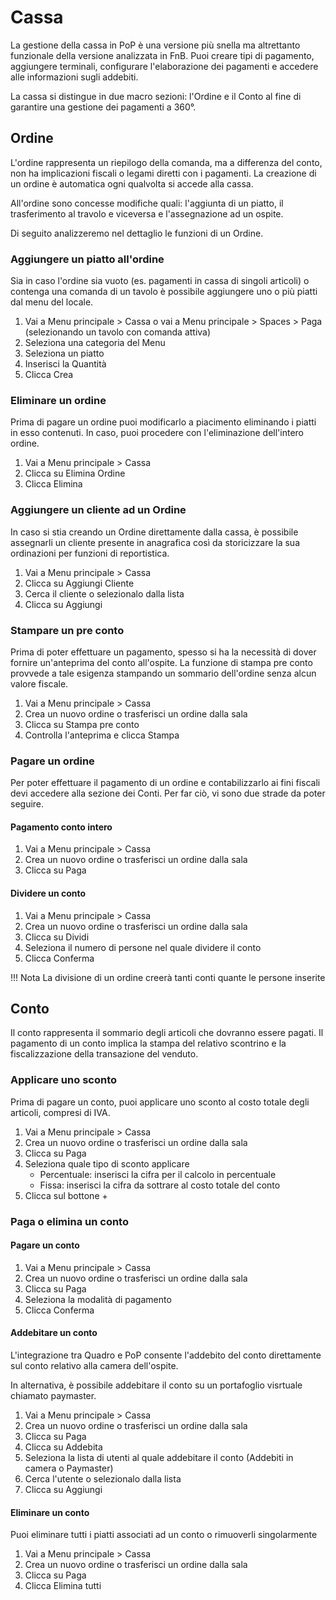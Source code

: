 # Cassa

La gestione della cassa in PoP è una versione più snella ma altrettanto funzionale della versione analizzata in FnB. Puoi creare tipi di pagamento, aggiungere terminali, configurare l'elaborazione dei pagamenti e accedere alle informazioni sugli addebiti.

La cassa si distingue in due macro sezioni: l'Ordine e il Conto al fine di garantire una gestione dei pagamenti a 360°.

## Ordine

L'ordine rappresenta un riepilogo della comanda, ma a differenza del conto, non ha implicazioni fiscali o legami diretti con i pagamenti. La creazione di un ordine è automatica ogni qualvolta si accede alla cassa.

All'ordine sono concesse modifiche quali: l'aggiunta di un piatto, il trasferimento al travolo e viceversa e l'assegnazione ad un ospite. 

Di seguito analizzeremo nel dettaglio le funzioni di un Ordine.

### Aggiungere un piatto all'ordine

Sia in caso l'ordine sia vuoto (es. pagamenti in cassa di singoli articoli) o contenga una comanda di un tavolo è possibile aggiungere uno o più piatti dal menu del locale.

1. Vai a Menu principale > Cassa o vai a Menu principale > Spaces > Paga (selezionando un tavolo con comanda attiva)
2. Seleziona una categoria del Menu
3. Seleziona un piatto
4. Inserisci la Quantità
5. Clicca Crea

### Eliminare un ordine

Prima di pagare un ordine puoi modificarlo a piacimento eliminando i piatti in esso contenuti. In caso, puoi procedere con l'eliminazione dell'intero ordine.

1. Vai a Menu principale > Cassa
2. Clicca su Elimina Ordine
3. Clicca Elimina 

### Aggiungere un cliente ad un Ordine

In caso si stia creando un Ordine direttamente dalla cassa, è possibile assegnarli un cliente presente in anagrafica così da storicizzare la sua ordinazioni per funzioni di reportistica.

1. Vai a Menu principale > Cassa
2. Clicca su Aggiungi Cliente
3. Cerca il cliente o selezionalo dalla lista
4. Clicca su Aggiungi

### Stampare un pre conto

Prima di poter effettuare un pagamento, spesso si ha la necessità di dover fornire un'anteprima del conto all'ospite. La funzione di stampa pre conto provvede a tale esigenza stampando un sommario dell'ordine senza alcun valore fiscale.

1. Vai a Menu principale > Cassa
2. Crea un nuovo ordine o trasferisci un ordine dalla sala
3. Clicca su Stampa pre conto
4. Controlla l'anteprima e clicca Stampa

### Pagare un ordine

Per poter effettuare il pagamento di un ordine e contabilizzarlo ai fini fiscali devi accedere alla sezione dei Conti. Per far ciò, vi sono due strade da poter seguire.

#### Pagamento conto intero

1. Vai a Menu principale > Cassa
2. Crea un nuovo ordine o trasferisci un ordine dalla sala
3. Clicca su Paga

#### Dividere un conto

1. Vai a Menu principale > Cassa
2. Crea un nuovo ordine o trasferisci un ordine dalla sala
3. Clicca su Dividi
4. Seleziona il numero di persone nel quale dividere il conto
5. Clicca Conferma

!!! Nota
    La divisione di un ordine creerà tanti conti quante le persone inserite

## Conto

Il conto rappresenta il sommario degli articoli che dovranno essere pagati. Il pagamento di un conto implica la stampa del relativo scontrino e la fiscalizzazione della transazione del venduto.

### Applicare uno sconto

Prima di pagare un conto, puoi applicare uno sconto al costo totale degli articoli, compresi di IVA.

1. Vai a Menu principale > Cassa
2. Crea un nuovo ordine o trasferisci un ordine dalla sala
3. Clicca su Paga
4. Seleziona quale tipo di sconto applicare
    - Percentuale: inserisci la cifra per il calcolo in percentuale
    - Fissa: inserisci la cifra da sottrare al costo totale del conto
5. Clicca sul bottone +

### Paga o elimina un conto

#### Pagare un conto

1. Vai a Menu principale > Cassa
2. Crea un nuovo ordine o trasferisci un ordine dalla sala
3. Clicca su Paga
4. Seleziona la modalità di pagamento
5. Clicca Conferma

#### Addebitare un conto

L'integrazione tra Quadro e PoP consente l'addebito del conto direttamente sul conto relativo alla camera dell'ospite.

In alternativa, è possibile addebitare il conto su un portafoglio visrtuale chiamato paymaster.

1. Vai a Menu principale > Cassa
2. Crea un nuovo ordine o trasferisci un ordine dalla sala
3. Clicca su Paga
4. Clicca su Addebita
5. Seleziona la lista di utenti al quale addebitare il conto (Addebiti in camera o Paymaster)
6. Cerca l'utente o selezionalo dalla lista
7. Clicca su Aggiungi

#### Eliminare un conto

Puoi eliminare tutti i piatti associati ad un conto o rimuoverli singolarmente

1. Vai a Menu principale > Cassa
2. Crea un nuovo ordine o trasferisci un ordine dalla sala
3. Clicca su Paga
4. Clicca Elimina tutti